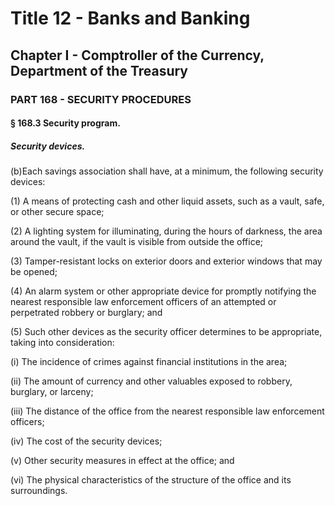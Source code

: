
# Title 12 - Banks and Banking
## Chapter I - Comptroller of the Currency, Department of the Treasury
### PART 168 - SECURITY PROCEDURES
#### § 168.3 Security program.
##### Security devices.

(b)Each savings association shall have, at a minimum, the following security devices:

(1) A means of protecting cash and other liquid assets, such as a vault, safe, or other secure space;

(2) A lighting system for illuminating, during the hours of darkness, the area around the vault, if the vault is visible from outside the office;

(3) Tamper-resistant locks on exterior doors and exterior windows that may be opened;

(4) An alarm system or other appropriate device for promptly notifying the nearest responsible law enforcement officers of an attempted or perpetrated robbery or burglary; and

(5) Such other devices as the security officer determines to be appropriate, taking into consideration:

(i) The incidence of crimes against financial institutions in the area;

(ii) The amount of currency and other valuables exposed to robbery, burglary, or larceny;

(iii) The distance of the office from the nearest responsible law enforcement officers;

(iv) The cost of the security devices;

(v) Other security measures in effect at the office; and

(vi) The physical characteristics of the structure of the office and its surroundings.
